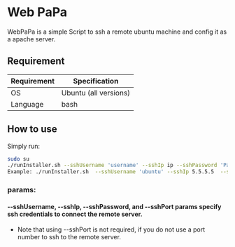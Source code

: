# Web PaPa

WebPaPa is a simple Script to ssh a remote ubuntu machine and config it as a apache server.

## Requirement

Requirement         | Specification
------------------- | ----------------------
OS                  | Ubuntu (all versions)
Language            | bash


## How to use

Simply run:

```bash
sudo su
./runInstaller.sh --sshUsername 'username' --sshIp ip --sshPassword 'Pass'  --sshPort port
Example: ./runInstaller.sh  --sshUsername 'ubuntu' --sshIp 5.5.5.5  --sshPassword '123'  --sshPort 1212
```
### params:
#### --sshUsername, --sshIp, --sshPassword, and --sshPort params specify ssh credentials to connect the remote server.
- Note that using --sshPort is not required, if you do not use a port number to ssh to the remote server. 

